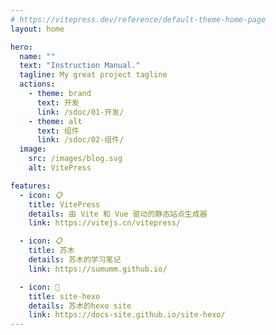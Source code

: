 ```yaml
---
# https://vitepress.dev/reference/default-theme-home-page
layout: home

hero:
  name: ""
  text: "Instruction Manual."
  tagline: My great project tagline
  actions:
    - theme: brand
      text: 开发
      link: /sdoc/01-开发/
    - theme: alt
      text: 组件
      link: /sdoc/02-组件/
  image:
    src: /images/blog.svg
    alt: VitePress

features:
  - icon: 📋
    title: VitePress
    details: 由 Vite 和 Vue 驱动的静态站点生成器
    link: https://vitejs.cn/vitepress/

  - icon: 📋
    title: 苏木
    details: 苏木的学习笔记
    link: https://sumumm.github.io/

  - icon: 📝
    title: site-hexo
    details: 苏木的hexo site
    link: https://docs-site.github.io/site-hexo/
---
```


